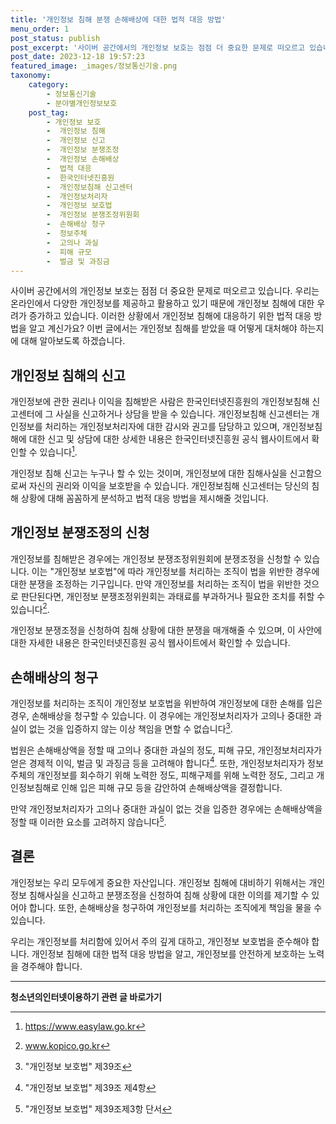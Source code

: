 ```yaml
---
title: '개인정보 침해 분쟁 손해배상에 대한 법적 대응 방법'
menu_order: 1
post_status: publish
post_excerpt: '사이버 공간에서의 개인정보 보호는 점점 더 중요한 문제로 떠오르고 있습니다. 우리는 온라인에서 다양한 개인정보를 제공하고 활용하고 있기 때문에 개인정보 침해에 대한 우려가 증가하고 있습니다. 이러한 상황에서 개인정보 침해에 대응하기 위한 법적 대응 방법을 알고 계신가요  이번 글에서는 개인정보 침해를 받았을 때 어떻게 대처해야 하는지에 대해 알아보도록 하겠습니다.'
post_date: 2023-12-18 19:57:23
featured_image: _images/정보통신기술.png
taxonomy:
    category:
        - 정보통신기술
        - 분야별개인정보보호
    post_tag:
        - 개인정보 보호
        -  개인정보 침해
        -  개인정보 신고
        -  개인정보 분쟁조정
        -  개인정보 손해배상
        -  법적 대응
        -  한국인터넷진흥원
        -  개인정보침해 신고센터
        -  개인정보처리자
        -  개인정보 보호법
        -  개인정보 분쟁조정위원회
        -  손해배상 청구
        -  정보주체
        -  고의나 과실
        -  피해 규모
        -  벌금 및 과징금
---
```



사이버 공간에서의 개인정보 보호는 점점 더 중요한 문제로 떠오르고 있습니다. 우리는 온라인에서 다양한 개인정보를 제공하고 활용하고 있기 때문에 개인정보 침해에 대한 우려가 증가하고 있습니다. 이러한 상황에서 개인정보 침해에 대응하기 위한 법적 대응 방법을 알고 계신가요? 이번 글에서는 개인정보 침해를 받았을 때 어떻게 대처해야 하는지에 대해 알아보도록 하겠습니다. 

## 개인정보 침해의 신고

개인정보에 관한 권리나 이익을 침해받은 사람은 한국인터넷진흥원의 개인정보침해 신고센터에 그 사실을 신고하거나 상담을 받을 수 있습니다. 개인정보침해 신고센터는 개인정보를 처리하는 개인정보처리자에 대한 감시와 권고를 담당하고 있으며, 개인정보침해에 대한 신고 및 상담에 대한 상세한 내용은 한국인터넷진흥원 공식 웹사이트에서 확인할 수 있습니다[^1].

개인정보 침해 신고는 누구나 할 수 있는 것이며, 개인정보에 대한 침해사실을 신고함으로써 자신의 권리와 이익을 보호받을 수 있습니다. 개인정보침해 신고센터는 당신의 침해 상황에 대해 꼼꼼하게 분석하고 법적 대응 방법을 제시해줄 것입니다.

## 개인정보 분쟁조정의 신청

개인정보를 침해받은 경우에는 개인정보 분쟁조정위원회에 분쟁조정을 신청할 수 있습니다. 이는 "개인정보 보호법"에 따라 개인정보를 처리하는 조직이 법을 위반한 경우에 대한 분쟁을 조정하는 기구입니다. 만약 개인정보를 처리하는 조직이 법을 위반한 것으로 판단된다면, 개인정보 분쟁조정위원회는 과태료를 부과하거나 필요한 조치를 취할 수 있습니다[^2].
  
개인정보 분쟁조정을 신청하여 침해 상황에 대한 분쟁을 매개해줄 수 있으며, 이 사안에 대한 자세한 내용은 한국인터넷진흥원 공식 웹사이트에서 확인할 수 있습니다.

## 손해배상의 청구

개인정보를 처리하는 조직이 개인정보 보호법을 위반하여 개인정보에 대한 손해를 입은 경우, 손해배상을 청구할 수 있습니다. 이 경우에는 개인정보처리자가 고의나 중대한 과실이 없는 것을 입증하지 않는 이상 책임을 면할 수 없습니다[^3].

법원은 손해배상액을 정할 때 고의나 중대한 과실의 정도, 피해 규모, 개인정보처리자가 얻은 경제적 이익, 벌금 및 과징금 등을 고려해야 합니다[^4]. 또한, 개인정보처리자가 정보주체의 개인정보를 회수하기 위해 노력한 정도, 피해구제를 위해 노력한 정도, 그리고 개인정보침해로 인해 입은 피해 규모 등을 감안하여 손해배상액을 결정합니다.

만약 개인정보처리자가 고의나 중대한 과실이 없는 것을 입증한 경우에는 손해배상액을 정할 때 이러한 요소를 고려하지 않습니다[^5].

## 결론

개인정보는 우리 모두에게 중요한 자산입니다. 개인정보 침해에 대비하기 위해서는 개인정보 침해사실을 신고하고 분쟁조정을 신청하여 침해 상황에 대한 이의를 제기할 수 있어야 합니다. 또한, 손해배상을 청구하여 개인정보를 처리하는 조직에게 책임을 물을 수 있습니다.

우리는 개인정보를 처리함에 있어서 주의 깊게 대하고, 개인정보 보호법을 준수해야 합니다. 개인정보 침해에 대한 법적 대응 방법을 알고, 개인정보를 안전하게 보호하는 노력을 경주해야 합니다.

[^1]: https://www.easylaw.go.kr
[^2]: www.kopico.go.kr
[^3]: "개인정보 보호법" 제39조
[^4]: "개인정보 보호법" 제39조 제4항
[^5]: "개인정보 보호법" 제39조제3항 단서
<!-- wp:separator -->
<hr class="wp-block-separator has-alpha-channel-opacity"/>
<!-- /wp:separator -->

<!-- wp:group {"backgroundColor":"base","layout":{"type":"constrained"}} -->
<div class="wp-block-group has-base-background-color has-background"><!-- wp:paragraph {"align":"center","fontSize":"medium"} -->
<p class="has-text-align-center has-large-font-size"><strong>청소년의인터넷이용하기 관련 글 바로가기</strong></p>
<!-- /wp:paragraph -->


<!-- wp:latest-posts
{"categories":[{"id":34663,"count":19,"description":"","link":"https://uknowlaw.com/category/%ec%b2%ad%ec%86%8c%eb%85%84%ec%9d%98%ec%9d%b8%ed%84%b0%eb%84%b7%ec%9d%b4%ec%9a%a9%ed%95%98%ea%b8%b0/","name":"청소년의인터넷이용하기","slug":"청소년의인터넷이용하기","taxonomy":"category","parent":0,"meta":[],"_links":{"self":[{"href":"https://uknowlaw.com/wp-json/wp/v2/categories/34663"}],"collection":[{"href":"https://uknowlaw.com/wp-json/wp/v2/categories"}],"about":[{"href":"https://uknowlaw.com/wp-json/wp/v2/taxonomies/category"}],"wp:post_type":[{"href":"https://uknowlaw.com/wp-json/wp/v2/posts?categories=34663"}],"curies":[{"name":"wp","href":"https://api.w.org/{rel}","templated":true}]}}],"postsToShow":100,"excerptLength":28,"postLayout":"grid","columns":2,"featuredImageAlign":"left","featuredImageSizeSlug":"large","fontSize":"small"} /--></div>
<!-- /wp:group -->